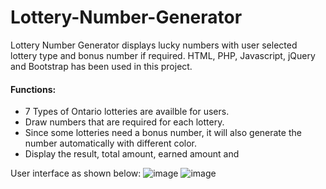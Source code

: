 # Lottery-Number-Generator
Lottery Number Generator displays lucky numbers with user selected lottery type and bonus number if required.
HTML, PHP, Javascript, jQuery and Bootstrap has been used in this project.

#### Functions:
* 7 Types of Ontario lotteries are availble for users. 
* Draw numbers that are required for each lottery.
* Since some lotteries need a bonus number, it will also generate the number automatically with different color.
* Display the result, total amount, earned amount and 

User interface as shown below:
![image](https://user-images.githubusercontent.com/89232984/134793496-b1b86e03-0537-4176-971f-e5cc8510e9cd.png)
![image](https://user-images.githubusercontent.com/89232984/134793541-c8f14350-e72d-47b3-a0d0-d3d7ec28bfde.png)
